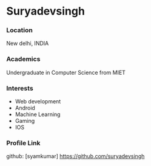 # Suryadevsingh

### Location

New delhi, INDIA

### Academics

Undergraduate in Computer Science from MIET

### Interests

- Web development
- Android
- Machine Learning
- Gaming
- IOS

### Profile Link


github: [syamkumar] https://github.com/suryadevsingh

